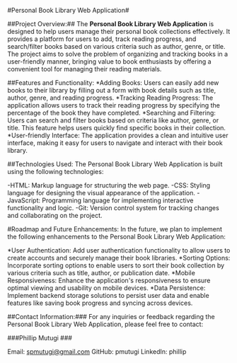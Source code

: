 #Personal Book Library Web Application#

##Project Overview:##
The **Personal Book Library Web Application** is designed to help users manage their personal book collections effectively. It provides a platform for users to add, track reading progress, and search/filter books based on various criteria such as author, genre, or title. 
The project aims to solve the problem of organizing and tracking books in a user-friendly manner, bringing value to book enthusiasts by offering a convenient tool for managing their reading materials.

##Features and Functionality:
*Adding Books: Users can easily add new books to their library by filling out a form with book details such as title, author, genre, and reading progress.
*Tracking Reading Progress: The application allows users to track their reading progress by specifying the percentage of the book they have completed.
*Searching and Filtering: Users can search and filter books based on criteria like author, genre, or title. This feature helps users quickly find specific books in their collection.
*User-friendly Interface: The application provides a clean and intuitive user interface, making it easy for users to navigate and interact with their book library.

##Technologies Used:
The Personal Book Library Web Application is built using the following technologies:

-HTML: Markup language for structuring the web page.
-CSS: Styling language for designing the visual appearance of the application.
-JavaScript: Programming language for implementing interactive functionality and logic.
-Git: Version control system for tracking changes and collaborating on the project.

#Roadmap and Future Enhancements:
In the future, we plan to implement the following enhancements to the Personal Book Library Web Application:

*User Authentication: Add user authentication functionality to allow users to create accounts and securely manage their book libraries.
*Sorting Options: Incorporate sorting options to enable users to sort their book collection by various criteria such as title, author, or publication date.
*Mobile Responsiveness: Enhance the application's responsiveness to ensure optimal viewing and usability on mobile devices.
*Data Persistence: Implement backend storage solutions to persist user data and enable features like saving book progress and syncing across devices.

##Contact Information:###
For any inquiries or feedback regarding the Personal Book Library Web Application, please feel free to contact:

###Phillip Mutugi ###

Email: spmutugi@gmail.com
GitHub: pmutugi
LinkedIn: phillip




